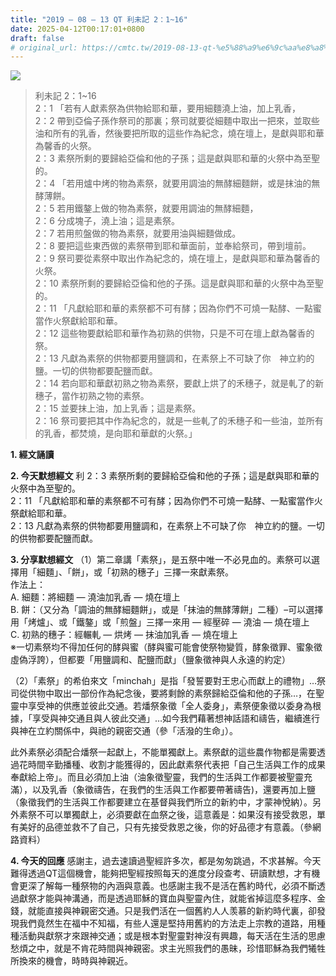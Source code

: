 ```yaml
---
title: "2019 – 08 – 13 QT 利未記 2：1~16"
date: 2025-04-12T00:17:01+0800
draft: false
# original_url: https://cmtc.tw/2019-08-13-qt-%e5%88%a9%e6%9c%aa%e8%a8%98-2%ef%bc%9a116
---
```


![](/images/qt.jpg)
> 利未記 2：1\~16  
> 2：1 「若有人獻素祭為供物給耶和華，要用細麵澆上油，加上乳香，  
> 2：2 帶到亞倫子孫作祭司的那裏；祭司就要從細麵中取出一把來，並取些油和所有的乳香，然後要把所取的這些作為紀念，燒在壇上，是獻與耶和華為馨香的火祭。  
> 2：3 素祭所剩的要歸給亞倫和他的子孫；這是獻與耶和華的火祭中為至聖的。  
> 2：4 「若用爐中烤的物為素祭，就要用調油的無酵細麵餅，或是抹油的無酵薄餅。  
> 2：5 若用鐵鏊上做的物為素祭，就要用調油的無酵細麵，  
> 2：6 分成塊子，澆上油；這是素祭。  
> 2：7 若用煎盤做的物為素祭，就要用油與細麵做成。  
> 2：8 要把這些東西做的素祭帶到耶和華面前，並奉給祭司，帶到壇前。  
> 2：9 祭司要從素祭中取出作為紀念的，燒在壇上，是獻與耶和華為馨香的火祭。  
> 2：10 素祭所剩的要歸給亞倫和他的子孫。這是獻與耶和華的火祭中為至聖的。  
> 2：11 「凡獻給耶和華的素祭都不可有酵；因為你們不可燒一點酵、一點蜜當作火祭獻給耶和華。  
> 2：12 這些物要獻給耶和華作為初熟的供物，只是不可在壇上獻為馨香的祭。  
> 2：13 凡獻為素祭的供物都要用鹽調和，在素祭上不可缺了你　神立約的鹽。一切的供物都要配鹽而獻。  
> 2：14 若向耶和華獻初熟之物為素祭，要獻上烘了的禾穗子，就是軋了的新穗子，當作初熟之物的素祭。  
> 2：15 並要抹上油，加上乳香；這是素祭。  
> 2：16 祭司要把其中作為紀念的，就是一些軋了的禾穗子和一些油，並所有的乳香，都焚燒，是向耶和華獻的火祭。」

**1. 經文誦讀**

**2.  今天默想經文**
利 2：3 素祭所剩的要歸給亞倫和他的子孫；這是獻與耶和華的火祭中為至聖的。  
2：11 「凡獻給耶和華的素祭都不可有酵；因為你們不可燒一點酵、一點蜜當作火祭獻給耶和華。  
2：13 凡獻為素祭的供物都要用鹽調和，在素祭上不可缺了你　神立約的鹽。一切的供物都要配鹽而獻。

**3. 分享默想經文**
（1）第二章講「素祭」，是五祭中唯一不必見血的。素祭可以選擇用「細麵」、「餅」，或「初熟的穗子」三擇一來獻素祭。  
作法上：  
A. 細麵：將細麵 — 澆油加乳香 — 燒在壇上  
B. 餅：（又分為「調油的無酵細麵餅」，或是「抹油的無酵薄餅」二種）–可以選擇用「烤爐」、或「鐵鏊」或「煎盤」三擇一來用 — 經壓碎 — 澆油 — 燒在壇上  
C. 初熟的穗子：經輾軋 — 烘烤 — 抹油加乳香 — 燒在壇上  
※一切素祭均不得加任何的酵與蜜（酵與蜜可能會使祭物變質，酵象徵罪、蜜象徵虛偽浮誇），但都要「用鹽調和、配鹽而獻」（鹽象徵神與人永遠的約定）

（2）「素祭」的希伯來文「minchah」是指「發誓要對王忠心而獻上的禮物」…祭司從供物中取出一部份作為紀念後，要將剩餘的素祭歸給亞倫和他的子孫…，在聖靈中享受神的供應並彼此交通。若燔祭象徵「全人委身」，素祭便象徵以委身為根據，「享受與神交通且與人彼此交通」…如今我們藉著想神話語和禱告，繼續進行與神在立約關係中，與祂的親密交通（參「活潑的生命」）。

此外素祭必須配合燔祭一起獻上，不能單獨獻上。素祭獻的這些農作物都是需要透過花時間辛勤播種、收割才能獲得的，因此獻素祭代表把「自己生活與工作的成果奉獻給上帝」。而且必須加上油（油象徵聖靈，我們的生活與工作都要被聖靈充滿），以及乳香（象徵禱告，在我們的生活與工作都要帶著禱告)，還要再加上鹽（象徵我們的生活與工作都要建立在基督與我們所立的新約中，才蒙神悅納）。另外素祭不可以單獨獻上，必須要獻在血祭之後，這意義是：如果沒有接受救恩，單有美好的品德並救不了自己，只有先接受救恩之後，你的好品德才有意義。（參網路資料）

**4. 今天的回應**
感謝主，過去速讀過聖經許多次，都是匆匆跳過，不求甚解。今天難得透過QT這個機會，能夠把聖經按照每天的進度分段查考、研讀默想，才有機會更深了解每一種祭物的內涵與意義。也感謝主我不是活在舊約時代，必須不斷透過獻祭才能與神溝通，而是透過耶穌的寶血與聖靈內住，就能省掉這麼多程序、金錢，就能直接與神親密交通。只是我們活在一個舊約人人羡慕的新約時代裏，卻發現我們竟然生在福中不知福，有些人還是堅持用舊約的方法走上宗教的道路，用種種活動與獻祭才來跟神交通；或是根本對聖靈對神沒有興趣，每天活在生活的思慮愁煩之中，就是不肯花時間與神親密。求主光照我們的愚昧，珍惜耶穌為我們犧牲所換來的機會，時時與神親近。
